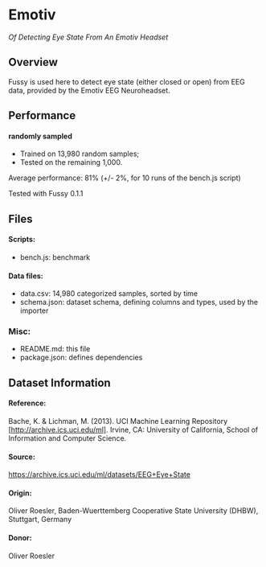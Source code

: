 # Emotiv

*Of Detecting Eye State From An Emotiv Headset*

## Overview

Fussy is used here to detect eye state (either closed or open) from EEG data,
provided by the Emotiv EEG Neuroheadset.

## Performance

#### randomly sampled

- Trained on 13,980 random samples;
- Tested on the remaining 1,000.

Average performance: 81% (+/- 2%, for 10 runs of the bench.js script)

Tested with Fussy 0.1.1

## Files

#### Scripts:

 - bench.js: benchmark

#### Data files:

 - data.csv: 14,980 categorized samples, sorted by time
 - schema.json: dataset schema, defining columns and types, used by the importer

### Misc:

 - README.md: this file
 - package.json: defines dependencies

## Dataset Information

#### Reference:

Bache, K. & Lichman, M. (2013). UCI Machine Learning Repository [http://archive.ics.uci.edu/ml].
Irvine, CA: University of California, School of Information and Computer Science.

#### Source:

https://archive.ics.uci.edu/ml/datasets/EEG+Eye+State

#### Origin:

Oliver Roesler, Baden-Wuerttemberg Cooperative State University (DHBW), Stuttgart, Germany

#### Donor:

Oliver Roesler
